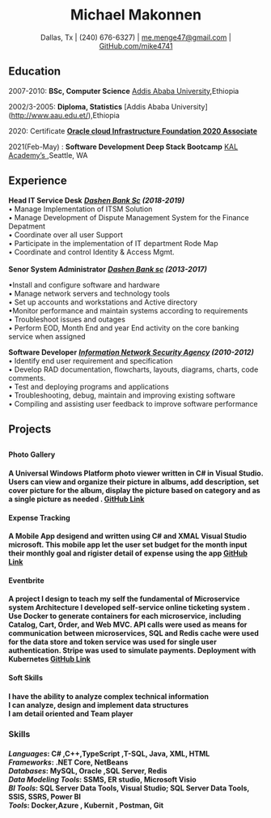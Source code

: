 <h1 align="center"> Michael Makonnen </h1>

<p align="center"> Dallas, Tx | (240) 676-6327) | <a href="mailto:me.menge47@gmail.com">me.menge47@gmail.com</a> | <a href="https://github.com/mike4741">GitHub.com/mike4741</a></p>

<h2>Education</h2>

2007-2010:   **BSc, Computer Science**   [Addis Ababa University](http://www.aau.edu.et/),Ethiopia

2002/3-2005:   **Diploma, Statistics** [Addis Ababa University] (http://www.aau.edu.et/),Ethiopia
                                    
2020:  Certificate     [**Oracle cloud Infrastructure Foundation 2020 Associate** ](https://www.youracclaim.com/badges/a3740a86-4446-46cb-8b2a-ef353ba7900a?source=linked_in_profile)                            

2021(Feb-May) : **Software Development Deep Stack Bootcamp** [ KAL Academy’s ](https://www.kalacademy.org/),Seattle, WA 

<h2>Experience</h2>

<strong>Head IT Service Desk</strong>
**_[Dashen Bank Sc]() (2018-2019)_** <br>
    • Manage Implementation of ITSM Solution <br>
    • Manage Development of Dispute Management System  for the Finance Depatment <br>
    • Coordinate over all  user Support <br> 
    • Participate in the implementation of IT department Rode Map <br>
    • Coordinate and control Identity & Access Mgmt. <br><br>
<strong>Senor System Administrator</strong>
**_[Dashen Bank sc](https://dashenbanksc.com/) (2013-2017)_** <br>

•Install and configure software and hardware <br>
• Manage network servers and technology tools <br>
• Set up accounts and workstations and Active directory <br> 
•Monitor performance and maintain systems according to requirements <br>
• Troubleshoot issues and outages <br>
 • Perform EOD, Month End and year End activity on the core banking service when assigned  <br>

<strong>Software Developer</strong>
**_[Information Network Security Agency](https://www.cybersecurityintelligence.com/information-network-security-agency-insa-3379.html) (2010-2012)_** <br>
•   Identify end user requirement and specification <br>
•   Develop RAD documentation, flowcharts, layouts, diagrams, charts, code comments. <br>
•   Test and deploying programs and applications <br>
•    Troubleshooting, debug, maintain and improving existing software <br>
•   Compiling and assisting user feedback to improve software performance<br>

<h2>Projects<h2>
<h4> Photo Gallery <h4> 

A Universal Windows Platform photo viewer written in C# in Visual Studio. Users can view and organize their picture in albums, add description, set cover picture for the album, display the picture based on category and   as a single picture  as needed .  [GitHub Link](https://github.com/mike4741/Kal-Academy-Assigment)<br>

<h4>Expense Tracking<h4> 

A Mobile App desigend and written using  C# and XMAL Visual Studio microsoft. This mobile app let the user set  budget for the month input their monthly goal  and  rigister detail of expense using the app [GitHub Link](https://github.com/mike4741/ExpenseManagment)<br>



<h4>Eventbrite <h4> 

A project I design to teach my self the fundamental of Microservice system Architecture I developed  self-service online ticketing  system . Use Docker to generate containers for each microservice, including Catalog, Cart, Order, and Web MVC. API calls were used as means for communication between microservices, SQL and Redis cache were used for the data store and token service was used for single user authentication. Stripe was used to simulate payments. Deployment with Kubernetes  [GitHub Link](https://github.com/mike4741/EventAPIFinal-)<br>
   
<h4>Soft Skills<h4>

I have the ability to analyze complex technical information<br>
I can analyze, design and implement data structures<br>
I am detail oriented and Team player<br>

<h3>Skills<h4>

*Languages*: C# ,C++,TypeScript ,T-SQL, Java, XML, HTML <br>
*Frameworks*:  .NET Core, NetBeans<br>
*Databases*: MySQL, Oracle ,SQL Server, Redis  <br>
*Data Modeling Tools*: SSMS, ER studio, Microsoft Visio<br>
*BI Tools*:   SQL Server Data Tools, Visual Studio; SQL Server Data Tools, SSIS, SSRS, Power BI<br>
*Tools*:  Docker,Azure , Kubernit , Postman, Git

